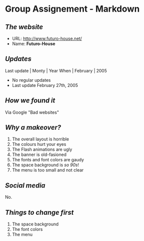 # **Group Assignement - Markdown**

## *The website*

* URL: http://www.futuro-house.net/
* Name: **Futuro-House**

## *Updates*

Last update | Monty | Year
When | February | 2005


* No regular updates
* Last update February 27th, 2005

## *How we found it*

Via Google "Bad websites"

## *Why a makeover?*

1. The overall layout is horrible
2. The colours hurt your eyes
3. The Flash animations are ugly
4. The banner is old-fasioned
5. The fonts and font colors are gaudy
6. The space background is _so 90s_!
7. The menu is too small and not clear

## *Social media*

No.

## *Things to change first*

1. The space background
2. The font colors
3. The menu
